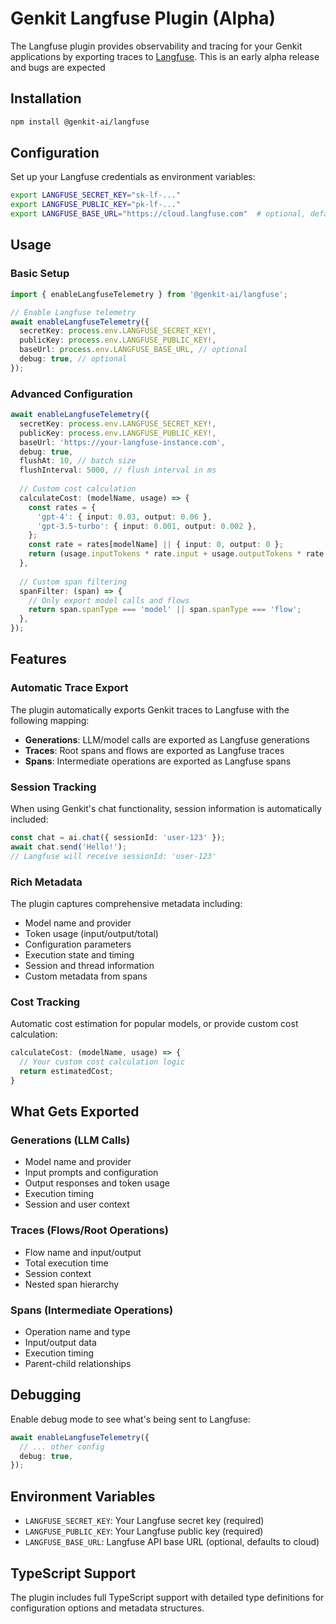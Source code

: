 # Genkit Langfuse Plugin (Alpha)

The Langfuse plugin provides observability and tracing for your Genkit applications by exporting traces to [Langfuse](https://langfuse.com/).
This is an early alpha release and bugs are expected

## Installation

```bash
npm install @genkit-ai/langfuse
```

## Configuration

Set up your Langfuse credentials as environment variables:

```bash
export LANGFUSE_SECRET_KEY="sk-lf-..."
export LANGFUSE_PUBLIC_KEY="pk-lf-..."
export LANGFUSE_BASE_URL="https://cloud.langfuse.com"  # optional, defaults to cloud
```

## Usage

### Basic Setup

```typescript
import { enableLangfuseTelemetry } from '@genkit-ai/langfuse';

// Enable Langfuse telemetry
await enableLangfuseTelemetry({
  secretKey: process.env.LANGFUSE_SECRET_KEY!,
  publicKey: process.env.LANGFUSE_PUBLIC_KEY!,
  baseUrl: process.env.LANGFUSE_BASE_URL, // optional
  debug: true, // optional
});
```

### Advanced Configuration

```typescript
await enableLangfuseTelemetry({
  secretKey: process.env.LANGFUSE_SECRET_KEY!,
  publicKey: process.env.LANGFUSE_PUBLIC_KEY!,
  baseUrl: 'https://your-langfuse-instance.com',
  debug: true,
  flushAt: 10, // batch size
  flushInterval: 5000, // flush interval in ms
  
  // Custom cost calculation
  calculateCost: (modelName, usage) => {
    const rates = {
      'gpt-4': { input: 0.03, output: 0.06 },
      'gpt-3.5-turbo': { input: 0.001, output: 0.002 },
    };
    const rate = rates[modelName] || { input: 0, output: 0 };
    return (usage.inputTokens * rate.input + usage.outputTokens * rate.output) / 1000;
  },
  
  // Custom span filtering
  spanFilter: (span) => {
    // Only export model calls and flows
    return span.spanType === 'model' || span.spanType === 'flow';
  },
});
```

## Features

### Automatic Trace Export

The plugin automatically exports Genkit traces to Langfuse with the following mapping:

- **Generations**: LLM/model calls are exported as Langfuse generations
- **Traces**: Root spans and flows are exported as Langfuse traces  
- **Spans**: Intermediate operations are exported as Langfuse spans

### Session Tracking

When using Genkit's chat functionality, session information is automatically included:

```typescript
const chat = ai.chat({ sessionId: 'user-123' });
await chat.send('Hello!');
// Langfuse will receive sessionId: 'user-123'
```

### Rich Metadata

The plugin captures comprehensive metadata including:

- Model name and provider
- Token usage (input/output/total)
- Configuration parameters
- Execution state and timing
- Session and thread information
- Custom metadata from spans

### Cost Tracking

Automatic cost estimation for popular models, or provide custom cost calculation:

```typescript
calculateCost: (modelName, usage) => {
  // Your custom cost calculation logic
  return estimatedCost;
}
```

## What Gets Exported

### Generations (LLM Calls)
- Model name and provider
- Input prompts and configuration
- Output responses and token usage
- Execution timing
- Session and user context

### Traces (Flows/Root Operations)
- Flow name and input/output
- Total execution time
- Session context
- Nested span hierarchy

### Spans (Intermediate Operations)
- Operation name and type
- Input/output data
- Execution timing
- Parent-child relationships

## Debugging

Enable debug mode to see what's being sent to Langfuse:

```typescript
await enableLangfuseTelemetry({
  // ... other config
  debug: true,
});
```

## Environment Variables

- `LANGFUSE_SECRET_KEY`: Your Langfuse secret key (required)
- `LANGFUSE_PUBLIC_KEY`: Your Langfuse public key (required)  
- `LANGFUSE_BASE_URL`: Langfuse API base URL (optional, defaults to cloud)

## TypeScript Support

The plugin includes full TypeScript support with detailed type definitions for configuration options and metadata structures.
